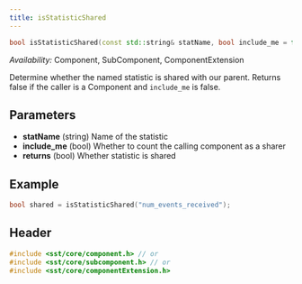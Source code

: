 ```yaml
---
title: isStatisticShared
---
```


```cpp
bool isStatisticShared(const std::string& statName, bool include_me = false);
```
*Availability:* Component, SubComponent, ComponentExtension

Determine whether the named statistic is shared with our parent. Returns false if the caller is a Component and `include_me` is false.

## Parameters
* **statName** (string) Name of the statistic
* **include_me** (bool) Whether to count the calling component as a sharer
* **returns** (bool) Whether statistic is shared

## Example

<!--- SOURCE_CODE: None --->
```cpp
bool shared = isStatisticShared("num_events_received");
```

## Header
```cpp
#include <sst/core/component.h> // or
#include <sst/core/subcomponent.h> // or
#include <sst/core/componentExtension.h>
```

